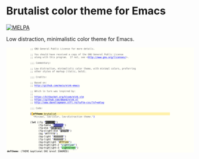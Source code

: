 # Brutalist color theme for Emacs

[![MELPA](http://melpa.org/packages/brutalist-theme-badge.svg)](http://melpa.org/#/brutalist-theme)

Low distraction, minimalistic color theme for Emacs.

![Brutalist Theme](data/screenshot.png)
